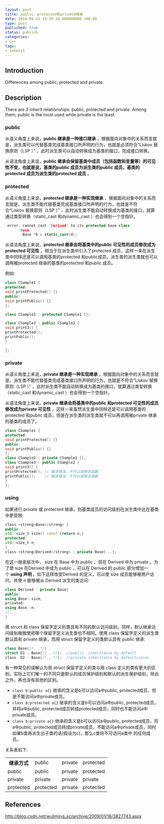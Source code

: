 ```yaml
---
layout: post
title: public、protected和private继承
date: 2014-04-23 19:59:20.000000000 +08:00
type: post
published: true
status: publish
categories:
- C++
tags:
- inherit
---
```


## Introduction

Differences among public, protected and private.

<!--more-->

## Description

There are 3 inherit relationships: public, protected and private. Among them, public is the most used while private is the least.

### public

从语义角度上来说，<strong>public 继承是一种接口继承</strong> ，根据面向对象中的关系而言就是，派生类可以代替基类完成基类接口所声明的行为，也就是必须符合“Liskov 替换原则（LSP ）” ，此时派生类可以自动转换成为基类的接口，完成接口转换。

从语法角度上来说，<strong>public 继承会保留基类中成员（包括函数和变量等）的可见性不变，也就是说，基类的public 成员为派生类的public 成员，基类的protected 成员为派生类的protected 成员</strong> 。

### protected

从语义角度上来说，<strong>protected 继承是一种实现继承</strong> ，根据面向对象中的关系而言就是，派生类不能代替基类完成基类接口所声明的行为，也就是不符合“Liskov 替换原则（LSP ）” ，此时派生类不能自动转换成为基类的接口，就算通过类型转换（static_cast 和dynamic_cast ）也会得到一个空指针。

```cpp
 error: cannot cast 'Derived' to its protected base class
      'Base'
        Base *b = static_cast(d);
```

从语法角度上来说，<strong>protected 继承会将基类中的public 可见性的成员修改成为protected 可见性</strong> ，相当于在派生类中引入了protected 成员，这样一来在派生类中同样还是可以调用基类的protected 和public成员，派生类的派生类就也可以调用被protected 继承的基类的protected 和public 成员。

例如:

```cpp
class CSample1 {
protected:
void printProtected() {}
public:
void printPublic() {}
};

class CSample2 : protected CSample1 {};

class CSample3 : public CSample2 {
void print3() {
printProtected();
printPublic();
}

};
```

### private

从语义角度上来说，<strong>private 继承是一种实现继承</strong> ，根据面向对象中的关系而言就是，派生类不能代替基类完成基类接口所声明的行为，也就是不符合“Liskov 替换原则（LSP ）” ，此时派生类不能自动转换成为基类的接口，就算通过类型转换（static_cast 和dynamic_cast ）也会得到一个空指针。

从语法角度上来说，<strong>private 继承会将基类中的public 和protected 可见性的成员修改成为private 可见性</strong> ，这样一来虽然派生类中同样还是可以调用基类的protected 和public 成员，但是在派生类的派生类就不可以再调用被private 继承的基类的成员了。

```cpp
class CSample1 {
protected:
void printProtected() {}
public:
void printPublic() {}
};
class CSample2 : private CSample1 {};
class CSample3 : public CSample2 {
void print3() {
printProtected(); // 编译错误，不可以调用该函数
printPublic();    // 编译错误，不可以调用该函数
}
};
```

### using

如果进行 private 或 protected 继承，则基类成员的访问级别在派生类中比在基类中更受限:

```cpp
class <strong>Base</strong> {
public:
std::size_t size() const {return n;}
protected:
std::size_t n;
}
class <strong>Derived</strong> : private Base{...};
```

在这一继承层次中， size 在 Base 中为 public ，但在 Derived 中为 private 。为了使 size 在Derived 中成为 public ，可以在 Derived 的 public 部分增加一个 <strong>using </strong><strong>声明 </strong>。如下这样改变Derived 的定义，可以使 size 成员能够被用户访问，并使 n 能够被从 Derived 派生的类访问:

```cpp
class Derived : private Base{
public:
using Base::size;
privated:
using Base::n;
//...
}
```

用 struct 和 class 保留字定义的类具有不同的默认访问级别。同样，默认继承访问级别根据使用哪个保留字定义派生类也不相同。使用 class 保留字定义的派生类默认具有 private 继承，而用 struct 保留字定义的类默认具有 public 继承:

```cpp
class Base{/*...*/}
struct D1 : Base{/*...*/};  //public  inheritance by default
class  D2 : Base{/*...*/};  //private inheritance by default</pre>
```

有一种常见的误解认为用 struct 保留字定义的类与用 class 定义的类有更大的区别。实际上它们唯一的不同只是默认的成员保护级别和默认的派生保护级别，除此之外，再也没有其他的区别。

* `class b:public a{}` 继承的含义是b可以访问a中public, protected成员，但是不能访问a中private成员。
* `class b:protected a{}` 继承的含义是b可以访问a中public, protected成员，并将a中public, protected成员转成protected成员，同时也不能访问a中private成员。
* `class b:private a{}` 继承的含义是b可以访问a中public, protected成员，将a中public, protected成员转成private成员，不能访问a中private成员，同时如果b类再派生出子类的话(假设为c)，那么c类将不可访问a类中 的任何成员。

关系表如下:

<table style="width:100%">
<tbody>
<tr>
<th>继承方式</th>
<td>public</td>
<td>private</td>
<td>protected</td>
</tr>
<tr>
<td>public</td>
<td>public</td>
<td>private</td>
<td>protected</td>
</tr>
<tr>
<td>private</td>
<td>private</td>
<td>private</td>
<td>private</td>
</tr>
<tr>
<td>protected</td>
<td>protected</td>
<td>private</td>
<td>protected</td>
</tr>
</tbody>
</table>

## References

<a href="http://blog.csdn.net/wuliming_sc/archive/2009/01/18/3827743.aspx">http://blog.csdn.net/wuliming_sc/archive/2009/01/18/3827743.aspx</a>
